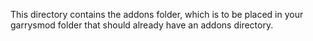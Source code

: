 This directory contains the addons folder, which is to be placed in your garrysmod folder that should already have an addons directory.
